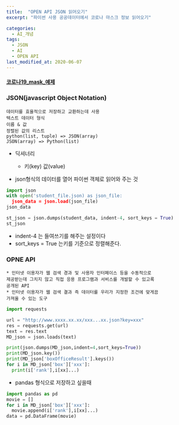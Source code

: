 ```yaml
---
title:  "OPEN API JSON 읽어오기"
excerpt: "파이썬 사용 공공데이터에서 코로나 마스크 정보 읽어오기"

categories:
  - AI_개념
tags:
  - JSON
  - AI
  - OPEN API
last_modified_at: 2020-06-07
---
```

#### [코로나19_mask_예제](https://github.com/limjun92/limjun92.github.io/blob/master/ipynb/corona19_mask.ipynb)

### JSON(javascript Object Notation)
    데이터를 효율적으로 저장하고 교환하는데 사용
    텍스트 데이터 형식
    이름 & 값
    정렬된 값의 리스트
    python(list, tuple) => JSON(array)
    JSON(array) => Python(list)

* 딕셔너리
  * 키(key) 값(value)

* json형식의 데이터를 열어 파이썬 객체로 읽어와 주는 것
```python
import json 
with open('student_file.json) as json_file:
  json_data = json.load(json_file)
json_data
```
```python
st_json = json.dumps(student_data, indent-4, sort_keys = True)
st_json
```
* indent-4 는 들여쓰기를 해주는 설정이다
* sort_keys = True 는키를 기준으로 정렬해준다.

### OPNE API
    * 인터넷 이용자가 웹 검색 경과 및 사용자 인터페이스 등을 수동적으로
    제공받는데 그치지 않고 직접 응용 프로그램과 서비스를 개발할 수 있고록
    공개된 API
    * 인터넷 이용자가 웹 검색 결과 즉 데이터를 우리가 지정한 조건에 맞게끔
    가져올 수 있는 도구



```python
import requests

url = "http://www.xxxx.xx.xx/xxx...xx.json?key=xxx"
res = requests.get(url)
text = res.text
MD_json = json.loads(text) 

print(json.dumps(MD_json,indent=4,sort_keys=True))
print(MD_json.key())
print(MD_json['boxOfficeResult'].keys())
for i in MD_json['box']['xxx']:
  print(i['rank'],i[xx]...)
```
* pandas 형식으로 저장하고 싶을때
```python
import pandas as pd
movie = []
for i in MD_json['box']['xxx']:
  movie.append(i['rank'],i[xx]...)
data = pd.DataFrame(movie)
```
